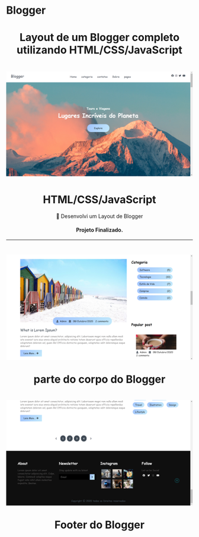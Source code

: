 # Blogger

 
 <h1 align="center">Layout de um Blogger completo utilizando HTML/CSS/JavaScript</h1>
  <h1 align="center">
  <img alt="Blogger" title="Blogger" src="banner.png" />
</h1>
 <h1 align="center">
    HTML/CSS/JavaScript
</h1>
<p align="center">🚀 Desenvolvi um Layout de Blogger </p>

 
 <h4 align="center"> 
	Projeto Finalizado.
</h4>
<hr>
 <h1 align="center">
  <img alt="Blogger" title="Blogger" src="body.png" />
  <p align ="center"> parte do corpo do Blogger</p>
</h1
	<hr>
	<h1 align="center">
  <img alt="Blogger" title="Blogger" src="footer.png" />
  <p align ="center"> Footer do Blogger <p>
</h1>
	
